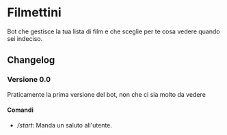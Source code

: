 # Filmettini
Bot che gestisce la tua lista di film e che sceglie per te cosa vedere quando sei indeciso.
## Changelog
### Versione 0.0
Praticamente la prima versione del bot, non che ci sia molto da vedere
#### Comandi
- */start*: Manda un saluto all'utente.